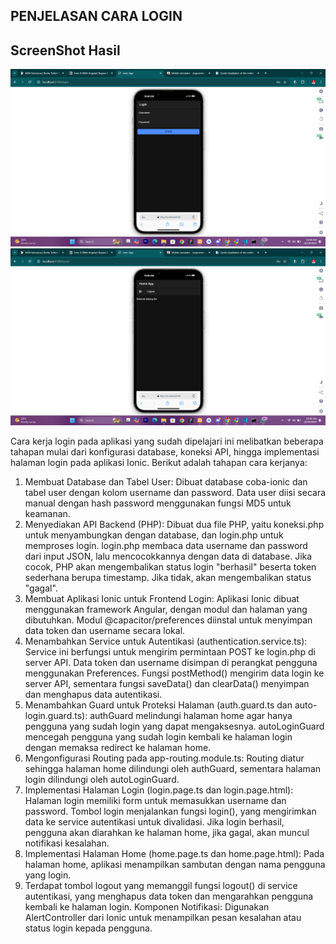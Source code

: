 ## PENJELASAN CARA LOGIN

  ## ScreenShot Hasil
  ![Lampiran](ss1.png)
  ![Lampiran](ss2.png)

Cara kerja login pada aplikasi yang sudah dipelajari ini melibatkan beberapa tahapan mulai dari konfigurasi database, koneksi API, hingga implementasi halaman login pada aplikasi Ionic. Berikut adalah tahapan cara kerjanya:
1. Membuat Database dan Tabel User:
Dibuat database coba-ionic dan tabel user dengan kolom username dan password.
Data user diisi secara manual dengan hash password menggunakan fungsi MD5 untuk keamanan.
2. Menyediakan API Backend (PHP):
Dibuat dua file PHP, yaitu koneksi.php untuk menyambungkan dengan database, dan login.php untuk memproses login.
login.php membaca data username dan password dari input JSON, lalu mencocokkannya dengan data di database.
Jika cocok, PHP akan mengembalikan status login "berhasil" beserta token sederhana berupa timestamp. Jika tidak, akan mengembalikan status "gagal".
3. Membuat Aplikasi Ionic untuk Frontend Login:
Aplikasi Ionic dibuat menggunakan framework Angular, dengan modul dan halaman yang dibutuhkan.
Modul @capacitor/preferences diinstal untuk menyimpan data token dan username secara lokal.
4. Menambahkan Service untuk Autentikasi (authentication.service.ts):
Service ini berfungsi untuk mengirim permintaan POST ke login.php di server API.
Data token dan username disimpan di perangkat pengguna menggunakan Preferences.
Fungsi postMethod() mengirim data login ke server API, sementara fungsi saveData() dan clearData() menyimpan dan menghapus data autentikasi.
5. Menambahkan Guard untuk Proteksi Halaman (auth.guard.ts dan auto-login.guard.ts):
authGuard melindungi halaman home agar hanya pengguna yang sudah login yang dapat mengaksesnya.
autoLoginGuard mencegah pengguna yang sudah login kembali ke halaman login dengan memaksa redirect ke halaman home.
6. Mengonfigurasi Routing pada app-routing.module.ts:
Routing diatur sehingga halaman home dilindungi oleh authGuard, sementara halaman login dilindungi oleh autoLoginGuard.
7. Implementasi Halaman Login (login.page.ts dan login.page.html):
Halaman login memiliki form untuk memasukkan username dan password.
Tombol login menjalankan fungsi login(), yang mengirimkan data ke service autentikasi untuk divalidasi.
Jika login berhasil, pengguna akan diarahkan ke halaman home, jika gagal, akan muncul notifikasi kesalahan.
8. Implementasi Halaman Home (home.page.ts dan home.page.html):
Pada halaman home, aplikasi menampilkan sambutan dengan nama pengguna yang login.
9. Terdapat tombol logout yang memanggil fungsi logout() di service autentikasi, yang menghapus data token dan mengarahkan pengguna kembali ke halaman login.
Komponen Notifikasi:
Digunakan AlertController dari Ionic untuk menampilkan pesan kesalahan atau status login kepada pengguna.
